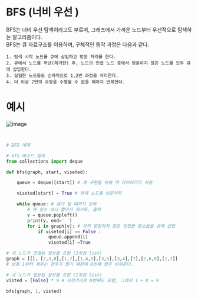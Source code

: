# BFS (너비 우선 )

BFS는 너비 우선 탐색이라고도 부르며, 그래프에서 가까운 노드부터 우선적으로 탐색하는 알고리즘이다.  
BFS는 큐 자료구조를 이용하며, 구체적인 동작 과정은 다음과 같다.
```
1. 탐색 시작 노드를 큐에 삽입하고 방문 처리를 한다.
2. 큐에서 노드를 꺼낸(제거한) 후, 노드의 인접 노드 중에서 방문하지 않은 노드를 모두 큐에 삽입한다.
3. 삽입한 노드들도 순차적으로 1,2번 과정을 처리한다.
4. 더 이상 2번의 과정을 수행할 수 없을 때까지 반복한다.

```


# 예시
![image](https://user-images.githubusercontent.com/87055456/136007933-6e334e47-1bbc-4cc6-9022-0674308e3867.png)

``` python


# DFS 예제

# bfs 메소드 정의
from collections import deque

def bfs(graph, start, viseted):

    queue = deque([start]) # 큐 구현을 위해 덱 라이브러리 사용

    viseted[start] = True # 현재 노드를 방문처리

    while queue: # 큐가 빌 때까지 반복
        # 큐 원소 하나 뽑아서 제거후, 출력
        v = queue.popleft()
        print(v, end=' ')
        for i in graph[v]: # 아직 방문하지 않은 인접한 원소들을 큐에 삽입
            if viseted[i] == False :
                queue.append(i)
                viseted[i] =True

# 각 노드가 연결된 정보를 표현 (2차원 list)
graph = [[], [2,3,8],[1,7],[1,4,5],[3,5],[3,4],[7],[2,6,8],[1,7]]
# 보통 1부터 세주는 경우가 많기 때문에 0번째 항은 비워준다.

# 각 노드가 방문된 정보를 표현 (1차원 list)
visted = [False] * 9 # 마찬가지로 0번째도 포함, 그래서 1 + 8 = 9

bfs(graph, 1, visted)
```
